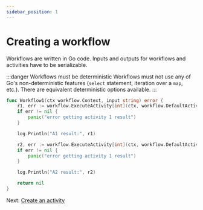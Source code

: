 ```yaml
---
sidebar_position: 1
---
```


# Creating a workflow

Workflows are written in Go code. Inputs and outputs for workflows and activities have to be serializable.

:::danger Workflows must be deterministic
Workflows must not use any of Go's non-deterministic features (`select` statement, iteration over a `map`, etc.). There are equivalent deterministic options available.
:::

```go
func Workflow1(ctx workflow.Context, input string) error {
	r1, err := workflow.ExecuteActivity[int](ctx, workflow.DefaultActivityOptions, Activity1, 35, 12).Get(ctx)
	if err != nil {
		panic("error getting activity 1 result")
	}

	log.Println("A1 result:", r1)

	r2, err := workflow.ExecuteActivity[int](ctx, workflow.DefaultActivityOptions, Activity2).Get(ctx)
	if err != nil {
		panic("error getting activity 1 result")
	}

	log.Println("A2 result:", r2)

	return nil
}
```

Next: [Create an activity](./activities.md)